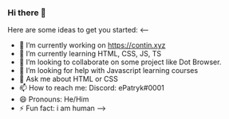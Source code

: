 ### Hi there 👋

Here are some ideas to get you started:
<--
- 🔭 I’m currently working on https://contin.xyz
- 🌱 I’m currently learning HTML, CSS, JS, TS
- 👯 I’m looking to collaborate on some project like Dot Browser.
- 🤔 I’m looking for help with Javascript learning courses
- 💬 Ask me about HTML or CSS
- 📫 How to reach me: Discord: ePatryk#0001
- 😄 Pronouns: He/Him
- ⚡ Fun fact: i am human
-->
